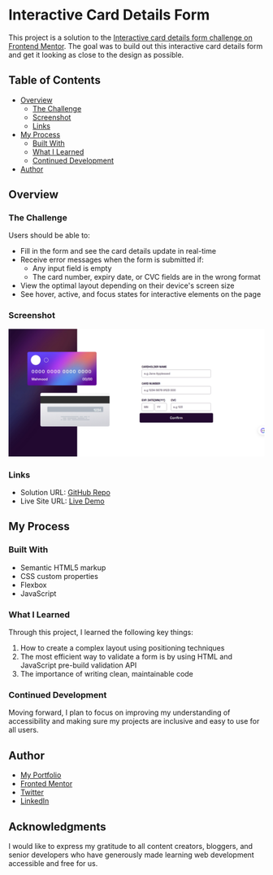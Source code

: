 # Interactive Card Details Form

This project is a solution to the [Interactive card details form challenge on Frontend Mentor](https://www.frontendmentor.io/challenges/interactive-card-details-form-XpS8cKZDWw). The goal was to build out this interactive card details form and get it looking as close to the design as possible.

## Table of Contents
- [Overview](#overview)
  - [The Challenge](#the-challenge)
  - [Screenshot](#screenshot)
  - [Links](#links)
- [My Process](#my-process)
  - [Built With](#built-with)
  - [What I Learned](#what-i-learned)
  - [Continued Development](#continued-development)
- [Author](#author)

## Overview

### The Challenge

Users should be able to:

- Fill in the form and see the card details update in real-time
- Receive error messages when the form is submitted if:
  - Any input field is empty
  - The card number, expiry date, or CVC fields are in the wrong format
- View the optimal layout depending on their device's screen size
- See hover, active, and focus states for interactive elements on the page

### Screenshot

![](./images/screenshot.png)

### Links

- Solution URL: [GitHub Repo]( https://github.com/MahmoodHashem/Mentor-Challanges/tree/main/interactive-card-details)
- Live Site URL: [Live Demo](https://mahmoodhashem.github.io/Mentor-Challanges/interactive-card-details/index.html)

## My Process

### Built With

- Semantic HTML5 markup
- CSS custom properties
- Flexbox
- JavaScript

### What I Learned

Through this project, I learned the following key things:

1. How to create a complex layout using positioning techniques
2. The most efficient way to validate a form is by using HTML and JavaScript pre-build validation API
3. The importance of writing clean, maintainable code

### Continued Development

Moving forward, I plan to focus on improving my understanding of accessibility and making sure my projects are inclusive and easy to use for all users.

## Author

- [My Portfolio](https://main--mahmood-hashemi.netlify.app/)
- [Fronted Mentor](https://www.frontendmentor.io/profile/MahmoodHasheme/yourusername)
- [Twitter](https://twitter.com/Mahmood18999963)
- [LinkedIn](https://www.linkedin.com/in/shah-mahmood-hashemi-55172a276/)

## Acknowledgments

I would like to express my gratitude to all content creators, bloggers, and senior developers who have generously made learning web development accessible and free for us.
